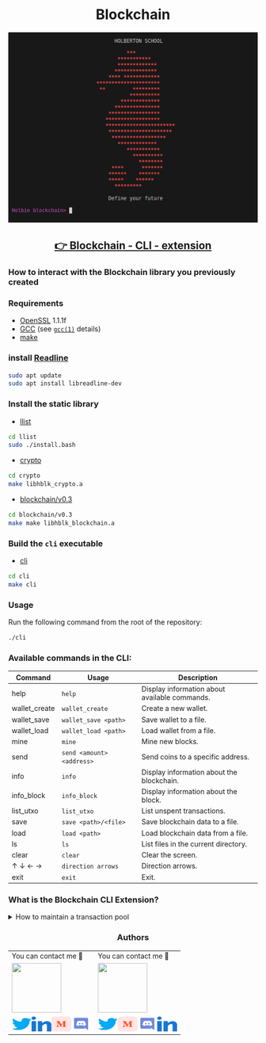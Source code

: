 <h1 align="center">Blockchain</h1>

<p align="center">
<img width="" height="" src="./media/Terminal.png">
</p>



<h2 align="center"><a href="https://github.com/crasride/blockchain_cli_extension/tree/master/cli"> 👉 Blockchain - CLI - extension</a></h2>


### How to interact with the Blockchain library you previously created

### Requirements

* [OpenSSL](https://www.openssl.org/source/old/index.html) 1.1.1f
* [GCC](https://gcc.gnu.org/) (see [`gcc(1)`](https://www.man7.org/linux/man-pages/man1/gcc.1.html) details)
* [make](https://www.gnu.org/software/make/)

### install [Readline](https://web.mit.edu/gnu/doc/html/rlman_2.html)
```bash
sudo apt update
sudo apt install libreadline-dev
```

### Install the static library

* [llist](./llist/)
```bash
cd llist
sudo ./install.bash
```

* [crypto](./crypto/)
```bash
cd crypto
make libhblk_crypto.a
```

* [blockchain/v0.3](./blockchain/v0.3/)
```bash
cd blockchain/v0.3
make make libhblk_blockchain.a
```

### Build the `cli` executable

* [cli](./cli/)
```bash
cd cli
make cli
```

### Usage

Run the following command from the root of the repository:

```bash
./cli
```

### Available commands in the CLI:

| Command        | Usage                       | Description                                     |
| ---------------| --------------------------- | ----------------------------------------------- |
| help           | `help`                      | Display information about available commands.   |
| wallet_create  | `wallet_create`             | Create a new wallet.                            |
| wallet_save    | `wallet_save <path>`        | Save wallet to a file.                          |
| wallet_load    | `wallet_load <path>`        | Load wallet from a file.                        |
| mine           | `mine`                      | Mine new blocks.                                |
| send           | `send <amount> <address>  ` | Send coins to a specific address.               |
| info           | `info`                      | Display information about the blockchain.       |
| info_block     | `info_block `               | Display information about the block.            |
| list_utxo      | `list_utxo`                 | List unspent transactions.                      |
| save           | `save <path>/<file>`        | Save blockchain data to a file.                 |
| load           | `load <path>  `             | Load blockchain data from a file.               |
| ls             | `ls`                        | List files in the current directory.            |
| clear          | `clear`                     | Clear the screen.                               |
| ↑ ↓ ← →        | `direction arrows`          | Direction arrows.                               |
| exit           | `exit`                      | Exit.                                           |




### What is the Blockchain CLI Extension?


<details>
<summary>How to maintain a transaction pool</summary>
<br>

</details>


<div align="center">

### Authors

|                                       |                                |
| ------------------------------------------------------- | --------------------------------------------------- |
| You can contact me 📩                                  | You can contact me 📩                               |
| [<img src="https://github.com/guenoel.png" width="100px" height="100px">](https://github.com/guenoel) | [<img src="https://github.com/crasride.png" width="100px" height="100px">](https://github.com/crasride) |
| <div align="center"><a href="https://twitter.com/GuenoelAndrieux" target="blank"><img src="./media/twitter.svg" alt="guenoel" height="30" width="40" /></a><a href="https://www.linkedin.com/in/guenoelandrieux/" target="blank"><img src="./media/linked-in-alt.svg" alt="guenoel" height="30" width="40" /></a><a href="https://medium.com/@5020" target="blank"><img src="./media/medium.svg" alt="@guenoel" height="30" width="40" /></a><a href="https://discord.gg/Guenoel#1989" target="blank"><img src="./media/discord.svg" alt="guenoel" height="30" width="40" /></a></div> | <div align="center"><a href="https://twitter.com/JosFern35900656" target="blank"><img src="./media/twitter.svg" alt="crasride" height="30" width="40" /></a><a href="https://medium.com/@4990" target="blank"><img src="./media/medium.svg" alt="@crasride" height="30" width="40" /></a><a href="https://discord.gg/José Fernandez Armas#7992" target="blank"><img src="./media/discord.svg" alt="crasride" height="30" width="40" /></a><a href="https://www.linkedin.com/in/jd-fernandez/" target="blank"><img src="./media/linked-in-alt.svg" alt="crasride" height="30" width="40" /></a></div> |

</div>









